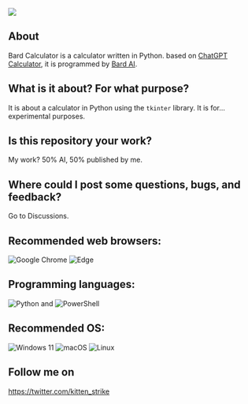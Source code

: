 ![](https://kittenstrike.my.canva.site/3fas12cx/images/35d684fa848f0f7c8cf3eb2daef0108c.png)
## About
Bard Calculator is a calculator written in Python. based on [ChatGPT Calculator](https://github.com/notrealkittenstrike/chatgpt-calculator), it is programmed by [Bard AI](https://bard.google.com/).
## What is it about? For what purpose?
It is about a calculator in Python using the `tkinter` library. It is for... experimental purposes.
## Is this repository your work?
My work? 50% AI, 50% published by me.
## Where could I post some questions, bugs, and feedback?
Go to Discussions.

## Recommended web browsers:
![Google Chrome](https://img.shields.io/badge/Google%20Chrome-4285F4?style=for-the-badge&logo=GoogleChrome&logoColor=white)
![Edge](https://img.shields.io/badge/Edge-0078D7?style=for-the-badge&logo=Microsoft-edge&logoColor=white)
## Programming languages:
![Python](https://img.shields.io/badge/python-3670A0?style=for-the-badge&logo=python&logoColor=ffdd54) and ![PowerShell](https://img.shields.io/badge/PowerShell-%235391FE.svg?style=for-the-badge&logo=powershell&logoColor=white)
## Recommended OS:
![Windows 11](https://img.shields.io/badge/Windows%2011-%230079d5.svg?style=for-the-badge&logo=Windows%2011&logoColor=white)
![macOS](https://img.shields.io/badge/mac%20os-000000?style=for-the-badge&logo=macos&logoColor=F0F0F0)
![Linux](https://img.shields.io/badge/Linux-FCC624?style=for-the-badge&logo=linux&logoColor=black)
## Follow me on
https://twitter.com/kitten_strike

